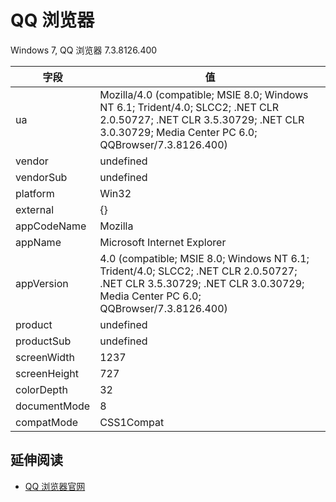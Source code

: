 
# QQ 浏览器

Windows 7, QQ 浏览器 7.3.8126.400

| 字段         | 值                                                                                                                                                                              |
|--------------|---------------------------------------------------------------------------------------------------------------------------------------------------------------------------------|
| ua           | Mozilla/4.0 (compatible; MSIE 8.0; Windows NT 6.1; Trident/4.0; SLCC2; .NET CLR 2.0.50727; .NET CLR 3.5.30729; .NET CLR 3.0.30729; Media Center PC 6.0; QQBrowser/7.3.8126.400) |
| vendor       | undefined                                                                                                                                                                       |
| vendorSub    | undefined                                                                                                                                                                       |
| platform     | Win32                                                                                                                                                                           |
| external     | {}                                                                                                                                                                              |
| appCodeName  | Mozilla                                                                                                                                                                         |
| appName      | Microsoft Internet Explorer                                                                                                                                                     |
| appVersion   | 4.0 (compatible; MSIE 8.0; Windows NT 6.1; Trident/4.0; SLCC2; .NET CLR 2.0.50727; .NET CLR 3.5.30729; .NET CLR 3.0.30729; Media Center PC 6.0; QQBrowser/7.3.8126.400)         |
| product      | undefined                                                                                                                                                                       |
| productSub   | undefined                                                                                                                                                                       |
| screenWidth  | 1237                                                                                                                                                                            |
| screenHeight | 727                                                                                                                                                                             |
| colorDepth   | 32                                                                                                                                                                              |
| documentMode | 8                                                                                                                                                                               |
| compatMode   | CSS1Compat                                                                                                                                                                      |

## 延伸阅读

* [QQ 浏览器官网](http://browser.qq.com/)
